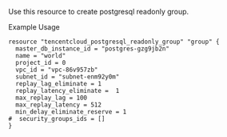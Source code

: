 Use this resource to create postgresql readonly group.

Example Usage

```hcl
resource "tencentcloud_postgresql_readonly_group" "group" {
  master_db_instance_id = "postgres-gzg9jb2n"
  name = "world"
  project_id = 0
  vpc_id = "vpc-86v957zb"
  subnet_id = "subnet-enm92y0m"
  replay_lag_eliminate = 1
  replay_latency_eliminate =  1
  max_replay_lag = 100
  max_replay_latency = 512
  min_delay_eliminate_reserve = 1
#  security_groups_ids = []
}
```